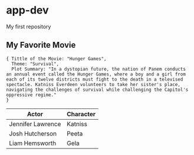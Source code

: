 # app-dev
My first repository

## My Favorite Movie 

~~~
{ Tittle of the Movie: "Hunger Games",
  Theme: "Survival",
  Plot Summary: "In a dystopian future, the nation of Panem conducts an annual event called the Hunger Games, where a boy and a girl from each of its twelve districts must fight to the death in a televised spectacle. Katniss Everdeen volunteers to take her sister's place, navigating the challenges of survival while challenging the Capitol's oppressive regime."
}
~~~
| Actor            | Character |
|------------------| ----------|
| Jennifer Lawrence| Katniss   |
| Josh Hutcherson  | Peeta     |
| Liam Hemsworth   | Gela      |


